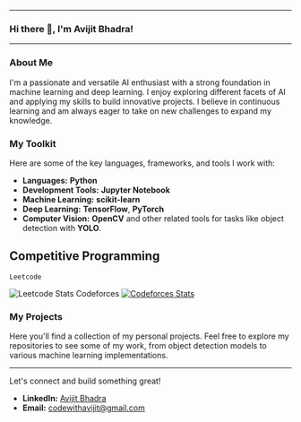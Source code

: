 ***

### Hi there 👋, I'm Avijit Bhadra!

---

### **About Me**

I'm a passionate and versatile AI enthusiast with a strong foundation in machine learning and deep learning. I enjoy exploring different facets of AI and applying my skills to build innovative projects. I believe in continuous learning and am always eager to take on new challenges to expand my knowledge.

### **My Toolkit**

Here are some of the key languages, frameworks, and tools I work with:

* **Languages:** **Python**
* **Development Tools:** **Jupyter Notebook**
* **Machine Learning:** **scikit-learn**
* **Deep Learning:** **TensorFlow**, **PyTorch**
* **Computer Vision:** **OpenCV** and other related tools for tasks like object detection with **YOLO**.
## **Competitive Programming**
    Leetcode
![Leetcode Stats](https://leetcard.jacoblin.cool/codewithavijit_2004?ext=activity)
    Codeforces
[![Codeforces Stats](https://codeforces-readme-stats.vercel.app/api/card?username=Avijit2004)](https://codeforces.com/profile/Avijit2004)

### **My Projects**

Here you'll find a collection of my personal projects. Feel free to explore my repositories to see some of my work, from object detection models to various machine learning implementations.

---

Let's connect and build something great!

* **LinkedIn:** [Avijit Bhadra](https://www.linkedin.com/in/avijit-bhadra-990a65253/)
* **Email:** codewithavijit@gmail.com
